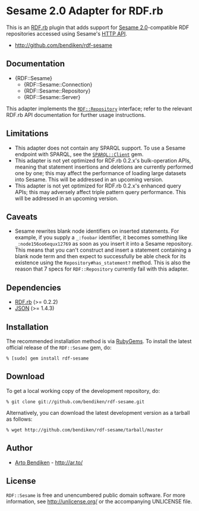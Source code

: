 Sesame 2.0 Adapter for RDF.rb
=============================

This is an [RDF.rb][] plugin that adds support for [Sesame 2.0][]-compatible
RDF repositories accessed using Sesame's [HTTP API][Sesame API].

* <http://github.com/bendiken/rdf-sesame>

Documentation
-------------

* {RDF::Sesame}
  * {RDF::Sesame::Connection}
  * {RDF::Sesame::Repository}
  * {RDF::Sesame::Server}

This adapter implements the [`RDF::Repository`][RDF::Repository] interface;
refer to the relevant RDF.rb API documentation for further usage instructions.

Limitations
-----------

* This adapter does not contain any SPARQL support. To use a Sesame endpoint
  with SPARQL, see the [`SPARQL::Client`](http://sparql.rubyforge.org/client/)
  gem.
* This adapter is not yet optimized for RDF.rb 0.2.x's bulk-operation APIs,
  meaning that statement insertions and deletions are currently performed
  one by one; this may affect the performance of loading large datasets into
  Sesame. This will be addressed in an upcoming version.
* This adapter is not yet optimized for RDF.rb 0.2.x's enhanced query APIs;
  this may adversely affect triple pattern query performance. This
  will be addressed in an upcoming version.

Caveats
-------

* Sesame rewrites blank node identifiers on inserted statements. For
  example, if you supply a `_:foobar` identifier, it becomes something like
  `_:node156oo6equx12769` as soon as you insert it into a Sesame repository. 
  This means that you can't construct and insert a statement containing a
  blank node term and then expect to successfully be able check for its
  existence using the `Repository#has_statement?` method. This is also the
  reason that 7 specs for `RDF::Repository` currently fail with this
  adapter.

Dependencies
------------

* [RDF.rb](http://rubygems.org/gems/rdf) (>= 0.2.2)
* [JSON](http://rubygems.org/gems/json_pure) (>= 1.4.3)

Installation
------------

The recommended installation method is via [RubyGems](http://rubygems.org/).
To install the latest official release of the `RDF::Sesame` gem, do:

    % [sudo] gem install rdf-sesame

Download
--------

To get a local working copy of the development repository, do:

    % git clone git://github.com/bendiken/rdf-sesame.git

Alternatively, you can download the latest development version as a tarball
as follows:

    % wget http://github.com/bendiken/rdf-sesame/tarball/master

Author
------

* [Arto Bendiken](mailto:arto.bendiken@gmail.com) - <http://ar.to/>

License
-------

`RDF::Sesame` is free and unencumbered public domain software. For more
information, see <http://unlicense.org/> or the accompanying UNLICENSE file.

[RDF.rb]:          http://rdf.rubyforge.org/
[RDF::Repository]: http://rdf.rubyforge.org/RDF/Repository.html
[Sesame 2.0]:      http://www.openrdf.org/
[Sesame API]:      http://www.openrdf.org/doc/sesame2/system/ch08.html
